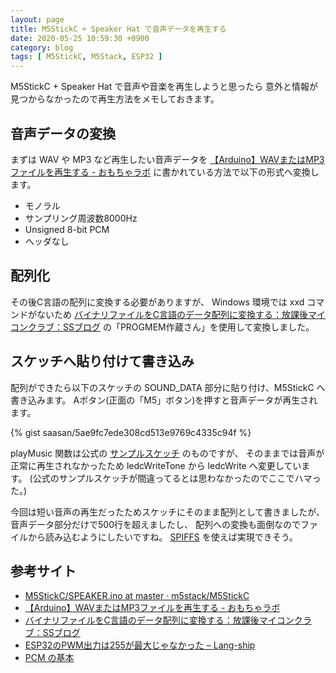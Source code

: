 ```yaml
---
layout: page
title: M5StickC + Speaker Hat で音声データを再生する
date: 2020-05-25 10:59:30 +0900
category: blog
tags: [ M5StickC, M5Stack, ESP32 ]
---
```


M5StickC + Speaker Hat で音声や音楽を再生しようと思ったら
意外と情報が見つからなかったので再生方法をメモしておきます。

## 音声データの変換

まずは WAV や MP3 など再生したい音声データを
[【Arduino】WAVまたはMP3ファイルを再生する - おもちゃラボ](http://nn-hokuson.hatenablog.com/entry/2017/09/01/092945)
に書かれている方法で以下の形式へ変換します。

- モノラル
- サンプリング周波数8000Hz
- Unsigned 8-bit PCM
- ヘッダなし

## 配列化

その後C言語の配列に変換する必要がありますが、
Windows 環境では xxd コマンドがないため
[バイナリファイルをC言語のデータ配列に変換する：放課後マイコンクラブ：SSブログ](https://hello-world.blog.ss-blog.jp/2016-10-16)
の「PROGMEM作蔵さん」を使用して変換しました。

## スケッチへ貼り付けて書き込み

配列ができたら以下のスケッチの SOUND_DATA 部分に貼り付け、M5StickC へ書き込みます。
Aボタン(正面の「M5」ボタン)を押すと音声データが再生されます。

{% gist saasan/5ae9fc7ede308cd513e9769c4335c94f %}

playMusic 関数は公式の
[サンプルスケッチ](https://github.com/m5stack/M5StickC/blob/master/examples/Hat/SPEAKER/SPEAKER.ino)
のものですが、
そのままでは音声が正常に再生されなかったため
ledcWriteTone から ledcWrite へ変更しています。
(公式のサンプルスケッチが間違ってるとは思わなかったのでここでハマった。)

今回は短い音声の再生だったためスケッチにそのまま配列として書きましたが、
音声データ部分だけで500行を超えましたし、
配列への変換も面倒なのでファイルから読み込むようにしたいですね。
[SPIFFS](https://lang-ship.com/reference/unofficial/M5StickC/Storage/SPIFFS/)
を使えば実現できそう。

## 参考サイト

- [M5StickC/SPEAKER.ino at master · m5stack/M5StickC](https://github.com/m5stack/M5StickC/blob/master/examples/Hat/SPEAKER/SPEAKER.ino)
- [【Arduino】WAVまたはMP3ファイルを再生する - おもちゃラボ](http://nn-hokuson.hatenablog.com/entry/2017/09/01/092945)
- [バイナリファイルをC言語のデータ配列に変換する：放課後マイコンクラブ：SSブログ](https://hello-world.blog.ss-blog.jp/2016-10-16)
- [ESP32のPWM出力は255が最大じゃなかった – Lang-ship](https://lang-ship.com/blog/work/esp32-pwm-max/)
- [PCM の基本](http://wisdom.sakura.ne.jp/system/winapi/media/mm5.html)
